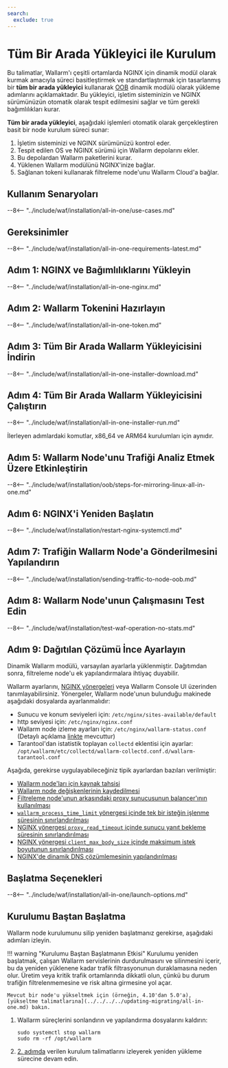 ```yaml
---
search:
  exclude: true
---
```


[img-wl-console-users]:             ../../../../images/check-user-no-2fa.png
[wallarm-status-instr]:             ../../../../admin-en/configure-statistics-service.md
[memory-instr]:                     ../../../../admin-en/configuration-guides/allocate-resources-for-node.md
[waf-directives-instr]:             ../../../../admin-en/configure-parameters-en.md
[ptrav-attack-docs]:                ../../../../attacks-vulns-list.md#path-traversal
[attacks-in-ui-image]:           ../../../../images/admin-guides/test-attacks-quickstart.png
[waf-mode-instr]:                   ../../../../admin-en/configure-wallarm-mode.md
[logging-instr]:                    ../../../../admin-en/configure-logging.md
[proxy-balancer-instr]:             ../../../../admin-en/using-proxy-or-balancer-en.md
[process-time-limit-instr]:         ../../../../admin-en/configure-parameters-en.md#wallarm_process_time_limit
[configure-proxy-balancer-instr]:   ../../../../admin-en/configuration-guides/access-to-wallarm-api-via-proxy.md
[update-instr]:                     ../../../../updating-migrating/nginx-modules.md
[install-postanalytics-docs]:        ../../../../../admin-en/installation-postanalytics-en/
[dynamic-dns-resolution-nginx]:     ../../../../admin-en/configure-dynamic-dns-resolution-nginx.md
[waf-mode-recommendations]:          ../../../../about-wallarm/deployment-best-practices.md#follow-recommended-onboarding-steps
[ip-lists-docs]:                    ../../../../user-guides/ip-lists/overview.md
[versioning-policy]:                ../../../../updating-migrating/versioning-policy.md#version-list
[install-postanalytics-instr]:      ../../../../admin-en/installation-postanalytics-en.md
[waf-installation-instr-latest]:     /installation/nginx/dynamic-module/
[img-node-with-several-instances]:  ../../../../images/user-guides/nodes/wallarm-node-with-two-instances.png
[img-create-wallarm-node]:      ../../../../images/user-guides/nodes/create-cloud-node.png
[nginx-custom]:                 ../../../../faq/nginx-compatibility.md#is-wallarm-filtering-node-compatible-with-the-custom-build-of-nginx
[node-token]:                       ../../../../quickstart/getting-started.md#deploy-the-wallarm-filtering-node
[api-token]:                        ../../../../user-guides/settings/api-tokens.md
[platform]:                         ../../../supported-deployment-options.md
[img-grouped-nodes]:                ../../../../images/user-guides/nodes/grouped-nodes.png
[wallarm-token-types]:              ../../../../user-guides/nodes/nodes.md#api-and-node-tokens-for-node-creation
[ip-lists-docs]:                    ../../../../user-guides/ip-lists/overview.md
[oob-advantages-limitations]:       ../../../oob/overview.md#limitations
[web-server-mirroring-examples]:    ../../../oob/web-server-mirroring/overview.md#configuration-examples-for-traffic-mirroring
[download-aio-step]:                #step-3-download-all-in-one-wallarm-installer
[enable-traffic-analysis-step]:     #step-5-enable-wallarm-node-to-analyze-traffic
[restart-nginx-step]:               #step-6-restart-nginx
[separate-postanalytics-installation-aio]:  ../../../../admin-en/installation-postanalytics-en.md
[api-spec-enforcement-docs]:        ../../../../api-specification-enforcement/overview.md
[link-wallarm-health-check]:        ../../../../admin-en/uat-checklist-en.md

# Tüm Bir Arada Yükleyici ile Kurulum

Bu talimatlar, Wallarm'ı çeşitli ortamlarda NGINX için dinamik modül olarak kurmak amacıyla süreci basitleştirmek ve standartlaştırmak için tasarlanmış bir **tüm bir arada yükleyici** kullanarak [OOB](../overview.md) dinamik modülü olarak yükleme adımlarını açıklamaktadır. Bu yükleyici, işletim sisteminizin ve NGINX sürümünüzün otomatik olarak tespit edilmesini sağlar ve tüm gerekli bağımlılıkları kurar.

**Tüm bir arada yükleyici**, aşağıdaki işlemleri otomatik olarak gerçekleştiren basit bir node kurulum süreci sunar:

1. İşletim sisteminizi ve NGINX sürümünüzü kontrol eder.
2. Tespit edilen OS ve NGINX sürümü için Wallarm depolarını ekler.
3. Bu depolardan Wallarm paketlerini kurar.
4. Yüklenen Wallarm modülünü NGINX'inize bağlar.
5. Sağlanan tokeni kullanarak filtreleme node'unu Wallarm Cloud'a bağlar.

## Kullanım Senaryoları

--8<-- "../include/waf/installation/all-in-one/use-cases.md"

## Gereksinimler

--8<-- "../include/waf/installation/all-in-one-requirements-latest.md"

## Adım 1: NGINX ve Bağımlılıklarını Yükleyin

--8<-- "../include/waf/installation/all-in-one-nginx.md"

## Adım 2: Wallarm Tokenini Hazırlayın

--8<-- "../include/waf/installation/all-in-one-token.md"

## Adım 3: Tüm Bir Arada Wallarm Yükleyicisini İndirin

--8<-- "../include/waf/installation/all-in-one-installer-download.md"

## Adım 4: Tüm Bir Arada Wallarm Yükleyicisini Çalıştırın

--8<-- "../include/waf/installation/all-in-one-installer-run.md"

İlerleyen adımlardaki komutlar, x86_64 ve ARM64 kurulumları için aynıdır.

## Adım 5: Wallarm Node'unu Trafiği Analiz Etmek Üzere Etkinleştirin

--8<-- "../include/waf/installation/oob/steps-for-mirroring-linux-all-in-one.md"

## Adım 6: NGINX'i Yeniden Başlatın

--8<-- "../include/waf/installation/restart-nginx-systemctl.md"

## Adım 7: Trafiğin Wallarm Node'a Gönderilmesini Yapılandırın

--8<-- "../include/waf/installation/sending-traffic-to-node-oob.md"

## Adım 8: Wallarm Node'unun Çalışmasını Test Edin

--8<-- "../include/waf/installation/test-waf-operation-no-stats.md"

## Adım 9: Dağıtılan Çözümü İnce Ayarlayın

Dinamik Wallarm modülü, varsayılan ayarlarla yüklenmiştir. Dağıtımdan sonra, filtreleme node'u ek yapılandırmalara ihtiyaç duyabilir.

Wallarm ayarlarını, [NGINX yönergeleri](../../../../admin-en/configure-parameters-en.md) veya Wallarm Console UI üzerinden tanımlayabilirsiniz. Yönergeler, Wallarm node'unun bulunduğu makinede aşağıdaki dosyalarda ayarlanmalıdır:

* Sunucu ve konum seviyeleri için: `/etc/nginx/sites-available/default`
* http seviyesi için: `/etc/nginx/nginx.conf`
* Wallarm node izleme ayarları için: `/etc/nginx/wallarm-status.conf` (Detaylı açıklama [linkte](wallarm-status-instr) mevcuttur)
* Tarantool'dan istatistik toplayan `collectd` eklentisi için ayarlar: `/opt/wallarm/etc/collectd/wallarm-collectd.conf.d/wallarm-tarantool.conf`

Aşağıda, gerekirse uygulayabileceğiniz tipik ayarlardan bazıları verilmiştir:

* [Wallarm node'ları için kaynak tahsisi][memory-instr]
* [Wallarm node değişkenlerinin kaydedilmesi][logging-instr]
* [Filtreleme node'unun arkasındaki proxy sunucusunun balancer'ının kullanılması][proxy-balancer-instr]
* [`wallarm_process_time_limit` yönergesi içinde tek bir isteğin işlenme süresinin sınırlandırılması][process-time-limit-instr]
* [NGINX yönergesi `proxy_read_timeout` içinde sunucu yanıt bekleme süresinin sınırlandırılması](https://nginx.org/en/docs/http/ngx_http_proxy_module.html#proxy_read_timeout)
* [NGINX yönergesi `client_max_body_size` içinde maksimum istek boyutunun sınırlandırılması](https://nginx.org/en/docs/http/ngx_http_core_module.html#client_max_body_size)
* [NGINX'de dinamik DNS çözümlemesinin yapılandırılması][dynamic-dns-resolution-nginx]

## Başlatma Seçenekleri

--8<-- "../include/waf/installation/all-in-one/launch-options.md"

## Kurulumu Baştan Başlatma

Wallarm node kurulumunu silip yeniden başlatmanız gerekirse, aşağıdaki adımları izleyin.

!!! warning "Kurulumu Baştan Başlatmanın Etkisi"
    Kurulumu yeniden başlatmak, çalışan Wallarm servislerinin durdurulmasını ve silinmesini içerir, bu da yeniden yüklenene kadar trafik filtrasyonunun duraklamasına neden olur. Üretim veya kritik trafik ortamlarında dikkatli olun, çünkü bu durum trafiğin filtrelenmemesine ve risk altına girmesine yol açar.

    Mevcut bir node'u yükseltmek için (örneğin, 4.10'dan 5.0'a), [yükseltme talimatlarına](../../../../updating-migrating/all-in-one.md) bakın.

1. Wallarm süreçlerini sonlandırın ve yapılandırma dosyalarını kaldırın:

    ```
    sudo systemctl stop wallarm
    sudo rm -rf /opt/wallarm
    ```
1. [2. adımda](#step-2-prepare-wallarm-token) verilen kurulum talimatlarını izleyerek yeniden yükleme sürecine devam edin.